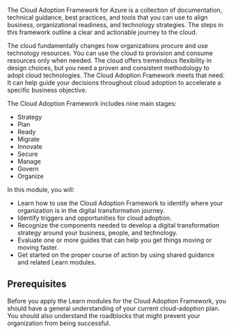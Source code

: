 The Cloud Adoption Framework for Azure is a collection of documentation, technical guidance, best practices, and tools that you can use to align business, organizational readiness, and technology strategies. The steps in this framework outline a clear and actionable journey to the cloud.

The cloud fundamentally changes how organizations procure and use technology resources. You can use the cloud to provision and consume resources only when needed. The cloud offers tremendous flexibility in design choices, but you need a proven and consistent methodology to adopt cloud technologies. The Cloud Adoption Framework meets that need. It can help guide your decisions throughout cloud adoption to accelerate a specific business objective.

The Cloud Adoption Framework includes nine main stages:

- Strategy
- Plan
- Ready
- Migrate
- Innovate
- Secure
- Manage
- Govern
- Organize

In this module, you will:

- Learn how to use the Cloud Adoption Framework to identify where your organization is in the digital transformation journey.
- Identify triggers and opportunities for cloud adoption.
- Recognize the components needed to develop a digital transformation strategy around your business, people, and technology.
- Evaluate one or more guides that can help you get things moving or moving faster.
- Get started on the proper course of action by using shared guidance and related Learn modules.

## Prerequisites

Before you apply the Learn modules for the Cloud Adoption Framework, you should have a general understanding of your current cloud-adoption plan. You should also understand the roadblocks that might prevent your organization from being successful.